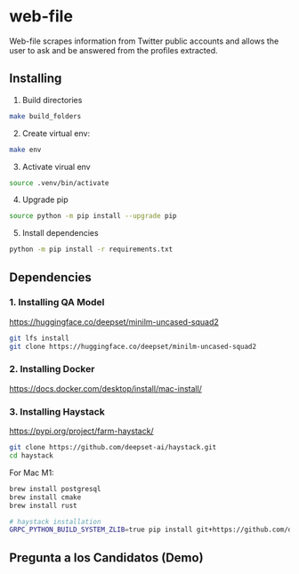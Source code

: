 # web-file

Web-file scrapes information from Twitter public accounts and allows the user to ask and be answered from the profiles extracted. 

## Installing

1. Build directories

```sh
make build_folders
```

2. Create virtual env:

```sh
make env
```

3. Activate virual env

```sh
source .venv/bin/activate 
```

4. Upgrade pip

```sh
source python -m pip install --upgrade pip
```

5. Install dependencies
```sh
python -m pip install -r requirements.txt
```

## Dependencies

### 1. Installing QA Model

https://huggingface.co/deepset/minilm-uncased-squad2

```sh
git lfs install
git clone https://huggingface.co/deepset/minilm-uncased-squad2
```

### 2. Installing Docker

https://docs.docker.com/desktop/install/mac-install/

### 3. Installing Haystack

https://pypi.org/project/farm-haystack/

```sh
git clone https://github.com/deepset-ai/haystack.git
cd haystack
```

For Mac M1:

```sh
brew install postgresql
brew install cmake
brew install rust

# haystack installation
GRPC_PYTHON_BUILD_SYSTEM_ZLIB=true pip install git+https://github.com/deepset-ai/haystack.git
```
## Pregunta a los Candidatos (Demo)

